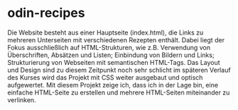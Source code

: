 # odin-recipes
Die Website besteht aus einer Hauptseite (index.html), die Links zu mehreren Unterseiten mit verschiedenen Rezepten enthält. Dabei liegt der Fokus ausschließlich auf HTML-Strukturen, wie z.B. Verwendung von Überschriften, Absätzen und Listen; Einbindung von Bildern und Links; Strukturierung von Webseiten mit semantischen HTML-Tags. Das Layout und Design sind zu diesem Zeitpunkt noch sehr schlicht im späteren Verlauf des Kurses wird das Projekt mit CSS weiter ausgebaut und optisch aufgewertet. Mit diesem Projekt zeige ich, dass ich in der Lage bin, eine einfache HTML-Seite zu erstellen und mehrere HTML-Seiten miteinander zu verlinken.
